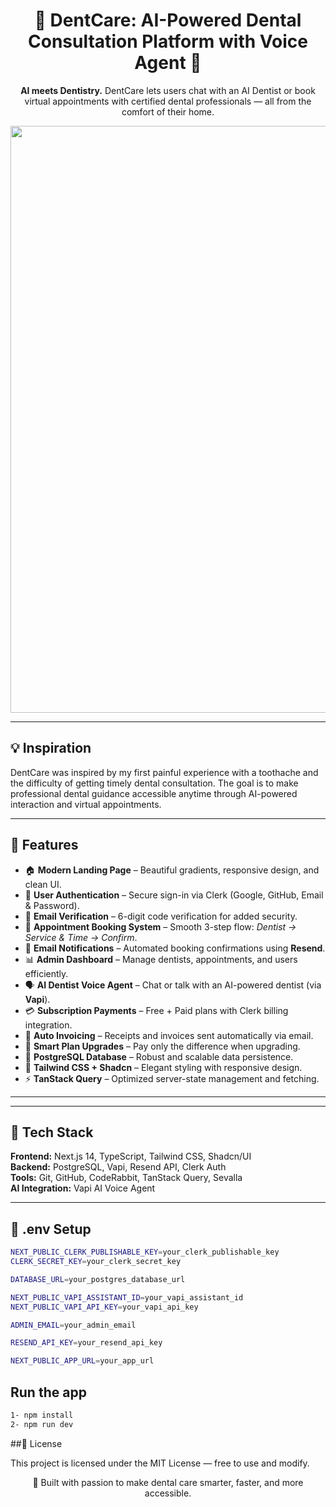 <h1 align="center">🦷 DentCare: AI-Powered Dental Consultation Platform with Voice Agent 🦷</h1>

<p align="center">
  <b>AI meets Dentistry.</b> DentCare lets users chat with an AI Dentist or book virtual appointments with certified dental professionals — all from the comfort of their home.
</p>

<p align="center">
<img width="1822" height="939" alt="Screenshot (202)" src="https://github.com/user-attachments/assets/8f0d9035-3136-4a8a-9a45-193e7344abe1" />

---

## 💡 Inspiration

DentCare was inspired by my first painful experience with a toothache and the difficulty of getting timely dental consultation. The goal is to make professional dental guidance accessible anytime through AI-powered interaction and virtual appointments.

---

## 🚀 Features

- 🏠 **Modern Landing Page** – Beautiful gradients, responsive design, and clean UI.
- 🔐 **User Authentication** – Secure sign-in via Clerk (Google, GitHub, Email & Password).
- 🔑 **Email Verification** – 6-digit code verification for added security.
- 📅 **Appointment Booking System** – Smooth 3-step flow: *Dentist → Service & Time → Confirm*.
- 📩 **Email Notifications** – Automated booking confirmations using **Resend**.
- 📊 **Admin Dashboard** – Manage dentists, appointments, and users efficiently.
- 🗣️ **AI Dentist Voice Agent** – Chat or talk with an AI-powered dentist (via **Vapi**).
- 💳 **Subscription Payments** – Free + Paid plans with Clerk billing integration.
- 🧾 **Auto Invoicing** – Receipts and invoices sent automatically via email.
- 💸 **Smart Plan Upgrades** – Pay only the difference when upgrading.
- 🧠 **PostgreSQL Database** – Robust and scalable data persistence.
- 🎨 **Tailwind CSS + Shadcn** – Elegant styling with responsive design.
- ⚡ **TanStack Query** – Optimized server-state management and fetching.

---

---

## 🧠 Tech Stack

**Frontend:** Next.js 14, TypeScript, Tailwind CSS, Shadcn/UI  
**Backend:** PostgreSQL, Vapi, Resend API, Clerk Auth  
**Tools:** Git, GitHub, CodeRabbit, TanStack Query, Sevalla  
**AI Integration:** Vapi AI Voice Agent  

---

## 🧪 .env Setup

```bash
NEXT_PUBLIC_CLERK_PUBLISHABLE_KEY=your_clerk_publishable_key
CLERK_SECRET_KEY=your_clerk_secret_key

DATABASE_URL=your_postgres_database_url

NEXT_PUBLIC_VAPI_ASSISTANT_ID=your_vapi_assistant_id
NEXT_PUBLIC_VAPI_API_KEY=your_vapi_api_key

ADMIN_EMAIL=your_admin_email

RESEND_API_KEY=your_resend_api_key

NEXT_PUBLIC_APP_URL=your_app_url

```

## Run the app

```bash
1- npm install
2- npm run dev
```

##📜 License

This project is licensed under the MIT License — free to use and modify.

<p align="center"> 💙 Built with passion to make dental care smarter, faster, and more accessible. </p>
